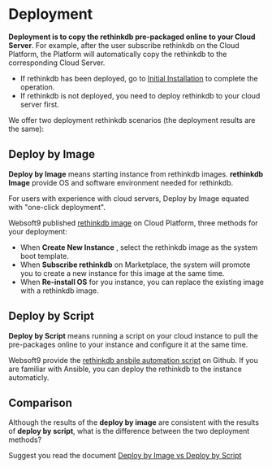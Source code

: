 # Deployment

**Deployment is to copy the rethinkdb pre-packaged online to your Cloud Server**. For example, after the user subscribe rethinkdb on the Cloud Platform, the Platform will automatically copy the rethinkdb to the corresponding Cloud Server.

- If rethinkdb has been deployed, go to [Initial Installation](/zh/stack-installation.md) to complete the operation.
- If rethinkdb is not deployed, you need to deploy rethinkdb to your cloud server first.

We offer two deployment rethinkdb scenarios (the deployment results are the same):

## Deploy by Image

**Deploy by Image** means starting instance from rethinkdb images. **rethinkdb Image** provide OS and software environment needed for rethinkdb.

For users with experience with cloud servers, Deploy by Image equated with "one-click deployment".

Websoft9 published [rethinkdb image](https://apps.websoft9.com/rethinkdb) on Cloud Platform, three methods for your deployment:

* When **Create New Instance** , select the rethinkdb image as the system boot template.
* When **Subscribe rethinkdb** on Marketplace, the system will promote you to create a new instance for this image at the same time.
* When **Re-install OS** for you instance, you can replace the existing image with a rethinkdb image.

## Deploy by Script

**Deploy by Script** means running a script on your cloud instance to pull the pre-packages online to your instance and configure it at the same time.

Websoft9 provide the [rethinkdb ansbile automation script](https://github.com/Websoft9/ansible-rethinkdb) on Github. If you are familiar with Ansible, you can deploy the rethinkdb to the instance automaticly.

## Comparison

Although the results of the **deploy by image** are consistent with the results of **deploy by script**, what is the difference between the two deployment methods?

Suggest you read the document [Deploy by Image vs Deploy by Script](https://support.websoft9.com/docs/faq/bz-product.html#deployment-comparison)